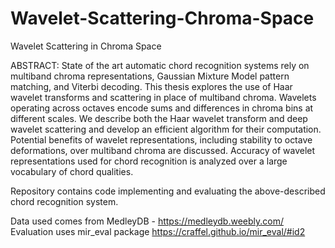 # Wavelet-Scattering-Chroma-Space
Wavelet Scattering in Chroma Space

ABSTRACT:
State of the art automatic chord recognition systems rely on multiband chroma representations, Gaussian Mixture Model pattern matching, and Viterbi decoding. This thesis explores the use of Haar wavelet transforms and scattering in place of multiband chroma. Wavelets operating across octaves encode sums and differences in chroma bins at different scales. We describe both the Haar wavelet transform and deep wavelet scattering and develop an efficient algorithm for their computation. Potential benefits of wavelet representations, including stability to octave deformations, over multiband chroma are discussed. Accuracy of wavelet representations used for chord recognition is analyzed over a large vocabulary of chord qualities.

Repository contains code implementing and evaluating the above-described chord recognition system. 

Data used comes from MedleyDB - https://medleydb.weebly.com/
Evaluation uses mir_eval package https://craffel.github.io/mir_eval/#id2
